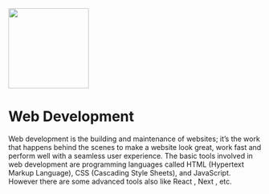 <img src="https://github.com/EnigmaVSSUT/Induction-2023-2nd-year/blob/main/Web%20development/assets/react.gif" width="160">

# Web Development
Web development is the building and maintenance of websites; it’s the work that happens behind the scenes to make a website look great, work fast and perform well with a seamless user experience. The basic tools involved in web development are programming languages called HTML (Hypertext Markup Language), CSS (Cascading Style Sheets), and JavaScript. However there are some advanced tools also like React , Next , etc.
